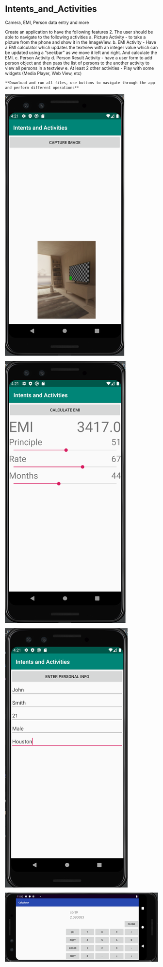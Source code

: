 # Intents_and_Activities
Camera, EMI, Person data entry and more

Create an application to have the following features
2. The user should be able to navigate to the following activities
	a. Picture Activity
		- to take a picture from the phone and show it in the ImageView.
	b. EMI Activity
		- Have a EMI calculator which updates the textview with an integer value which can be updated using a “seekbar” as we move it left and right. And calculate the EMI.
	c. Person Activity
	d. Person Result Activity
		- have a user form to add person object and then pass the list of persons to the another activity to view all persons in a textview
	e.  At least 2 other activities
		- Play with some widgets (Media Player, Web View, etc)	
    
    **Download and run all files, use buttons to navigate through the app and perform different operations**
    
![camera_output](https://raw.githubusercontent.com/ebrunso/Intents_and_Activities/master/camera_capture.png)
    
![EMI_Calc](https://raw.githubusercontent.com/ebrunso/Intents_and_Activities/master/EMI_result.png)

![Personal_Info](https://raw.githubusercontent.com/ebrunso/Intents_and_Activities/master/PersonalInfo.png)
    
![cbrt](https://raw.githubusercontent.com/ebrunso/Calculator/master/cbrt.png)
